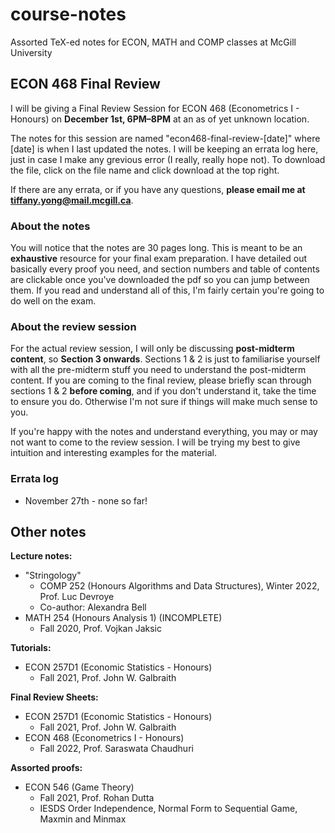 # course-notes
Assorted TeX-ed notes for ECON, MATH and COMP classes at McGill University

## ECON 468 Final Review

I will be giving a Final Review Session for ECON 468 (Econometrics I - Honours) on **December 1st, 6PM–8PM** at an as of yet unknown location. 

The notes for this session are named "econ468-final-review-[date]" where [date] is when I last updated the notes. I will be keeping an errata log here, just in case I make any grevious error (I really, really hope not). To download the file, click on the file name and click download at the top right. 

If there are any errata, or if you have any questions, **please email me at tiffany.yong@mail.mcgill.ca**. 


### About the notes

You will notice that the notes are 30 pages long. This is meant to be an **exhaustive** resource for your final exam preparation. I have detailed out basically every proof you need, and section numbers and table of contents are clickable once you've downloaded the pdf so you can jump between them. If you read and understand all of this, I'm fairly certain you're going to do well on the exam. 

### About the review session


For the actual review session, I will only be discussing **post-midterm content**, so **Section 3 onwards**. Sections 1 & 2 is just to familiarise yourself with all the pre-midterm stuff you need to understand the post-midterm content. If you are coming to the final review, please briefly scan through sections 1 & 2 **before coming**, and if you don't understand it, take the time to ensure you do. Otherwise I'm not sure if things will make much sense to you. 

If you're happy with the notes and understand everything, you may or may not want to come to the review session. I will be trying my best to give intuition and interesting examples for the material. 


### Errata log

- November 27th - none so far!



## Other notes


**Lecture notes:**
- "Stringology" 
  - COMP 252 (Honours Algorithms and Data Structures), Winter 2022, Prof. Luc Devroye
  - Co-author: Alexandra Bell
- MATH 254 (Honours Analysis 1) (INCOMPLETE)
  - Fall 2020, Prof. Vojkan Jaksic


**Tutorials:**
- ECON 257D1 (Economic Statistics - Honours)
  - Fall 2021, Prof. John W. Galbraith


**Final Review Sheets:**
- ECON 257D1 (Economic Statistics - Honours)
  - Fall 2021, Prof. John W. Galbraith
- ECON 468 (Econometrics I - Honours)
  - Fall 2022, Prof. Saraswata Chaudhuri


**Assorted proofs:**
- ECON 546 (Game Theory)
  - Fall 2021, Prof. Rohan Dutta
  - IESDS Order Independence, Normal Form to Sequential Game, Maxmin and Minmax

